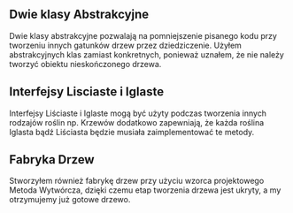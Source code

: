 ## Dwie klasy Abstrakcyjne

Dwie klasy abstrakcyjne pozwalają na pomniejszenie pisanego kodu przy tworzeniu innych
gatunków drzew przez dziedziczenie.
Użyłem abstrakcyjnych klas zamiast konkretnych, ponieważ uznałem, że nie należy tworzyć
obiektu nieskończonego drzewa.

## Interfejsy Lisciaste i Iglaste

Interfejsy Liściaste i Iglaste mogą być użyty podczas tworzenia innych rodzajów roślin 
np. Krzewów dodatkowo zapewniają, że każda roślina Iglasta bądź Liściasta będzie musiała
zaimplementować te metody.

## Fabryka Drzew

Stworzyłem również fabrykę drzew przy użyciu wzorca projektowego Metoda Wytwórcza, dzięki czemu
etap tworzenia drzewa jest ukryty, a my otrzymujemy już gotowe drzewo.

